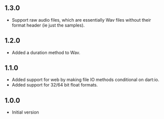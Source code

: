 ## 1.3.0

- Support raw audio files, which are essentially Wav files without their format
  header (ie just the samples).

## 1.2.0

- Added a duration method to Wav.

## 1.1.0

- Added support for web by making file IO methods conditional on dart:io.
- Added support for 32/64 bit float formats.

## 1.0.0

- Initial version
